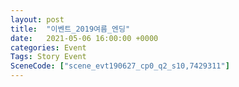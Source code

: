 ```yaml
---
layout: post
title:  "이벤트_2019여름_엔딩"
date:   2021-05-06 16:00:00 +0000
categories: Event
Tags: Story Event
SceneCode: ["scene_evt190627_cp0_q2_s10,7429311"]
---
```

